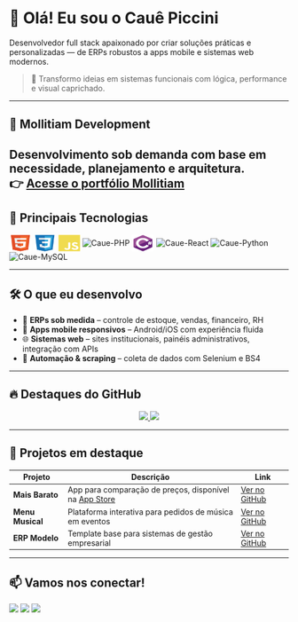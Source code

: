 # 👋 Olá! Eu sou o Cauê Piccini

Desenvolvedor full stack apaixonado por criar soluções práticas e personalizadas — de ERPs robustos a apps mobile e sistemas web modernos.

> 🧠 Transformo ideias em sistemas funcionais com lógica, performance e visual caprichado.

---

## 🌱 Mollitiam Development

Desenvolvimento sob demanda com base em necessidade, planejamento e arquitetura.  
👉 [Acesse o portfólio Mollitiam](https://mollitiamdevelopment.great-site.net) 
---

## 🚀 Principais Tecnologias

<div style="display: inline_block">
  <img align="center" alt="Caue-HTML" height="30" width="40" src="https://raw.githubusercontent.com/devicons/devicon/master/icons/html5/html5-original.svg">
  <img align="center" alt="Caue-CSS" height="30" width="40" src="https://raw.githubusercontent.com/devicons/devicon/master/icons/css3/css3-original.svg">
  <img align="center" alt="Caue-Js" height="30" width="40" src="https://raw.githubusercontent.com/devicons/devicon/master/icons/javascript/javascript-plain.svg">
  <img align="center" alt="Caue-PHP" height="30" width="40" src="https://cdn.jsdelivr.net/gh/devicons/devicon@latest/icons/php/php-original.svg">
  <img align="center" alt="Caue-Csharp" height="30" width="40" src="https://raw.githubusercontent.com/devicons/devicon/master/icons/csharp/csharp-original.svg">
  <img align="center" alt="Caue-React" height="30" width="40" src="https://cdn.jsdelivr.net/gh/devicons/devicon/icons/react/react-original.svg">
  <img align="center" alt="Caue-Python" height="30" width="40" src="https://cdn.jsdelivr.net/gh/devicons/devicon/icons/python/python-original.svg">
  <img align="center" alt="Caue-MySQL" height="30" width="40" src="https://cdn.jsdelivr.net/gh/devicons/devicon/icons/mysql/mysql-original.svg">
</div>

---

## 🛠️ O que eu desenvolvo

- 🧾 **ERPs sob medida** – controle de estoque, vendas, financeiro, RH
- 📱 **Apps mobile responsivos** – Android/iOS com experiência fluida
- 🌐 **Sistemas web** – sites institucionais, painéis administrativos, integração com APIs
- 🧪 **Automação & scraping** – coleta de dados com Selenium e BS4

---

## 🔥 Destaques do GitHub

<div align="center">
  <a href="https://github.com/cauepiccini">
    <img height="450em" src="https://github-readme-stats.vercel.app/api?username=cauepiccini&show_icons=true&theme=dark&include_all_commits=true&count_private=true"/>
    <img height="450em" src="https://github-readme-stats.vercel.app/api/top-langs/?username=cauepiccini&layout=compact&langs_count=16&theme=dark"/>
  </a>
</div>

---

## 📂 Projetos em destaque

| Projeto | Descrição | Link |
|---------|-----------|------|
| **Mais Barato** | App para comparação de preços, disponível na [App Store](https://apps.apple.com/br/app/mais-barato/id6746170601?l=en-GB) | [Ver no GitHub](https://github.com/cauepiccini/MaisBarato-portfolio) |
| **Menu Musical** | Plataforma interativa para pedidos de música em eventos | [Ver no GitHub](https://github.com/cauepiccini/MenuMusical-portfolio) |
| **ERP Modelo** | Template base para sistemas de gestão empresarial | [Ver no GitHub](https://github.com/cauepiccini/ERP-Modelo-portfolio) |

---

## 📫 Vamos nos conectar!

<a href="mailto:cauepiccini@gmail.com"><img src="https://img.shields.io/badge/-Gmail-%23333?style=for-the-badge&logo=gmail&logoColor=white" /></a>
<a href="https://www.linkedin.com/in/cau%C3%AA-piccini-ba31b2186/"><img src="https://img.shields.io/badge/-LinkedIn-%230077B5?style=for-the-badge&logo=linkedin&logoColor=white" /></a>
<a href="https://mollitiamdevelopment.great-site.net"><img src="https://img.shields.io/badge/-Portfólio-%230077B5?style=for-the-badge&logo=google-chrome&logoColor=white" /></a>
</picture>
